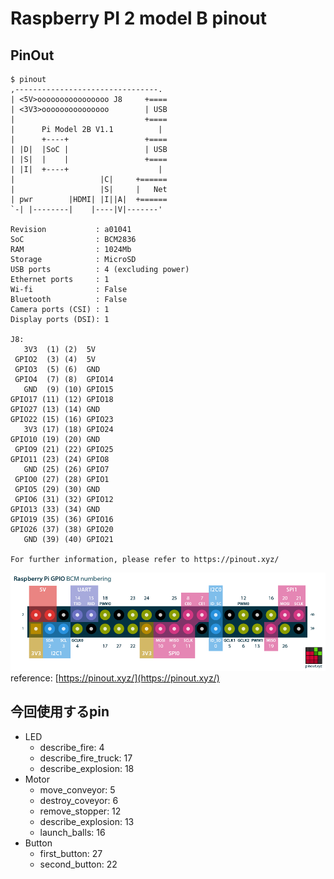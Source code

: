 # Raspberry PI 2 model B pinout

## PinOut
```shell-session:pinout
$ pinout
,--------------------------------.
| <5V>oooooooooooooooo J8     +====
| <3V3>ooooooooooooooo        | USB
|                             +====
|      Pi Model 2B V1.1          |
|      +----+                 +====
| |D|  |SoC |                 | USB
| |S|  |    |                 +====
| |I|  +----+                    |
|                   |C|     +======
|                   |S|     |   Net
| pwr        |HDMI| |I||A|  +======
`-| |--------|    |----|V|-------'

Revision           : a01041
SoC                : BCM2836
RAM                : 1024Mb
Storage            : MicroSD
USB ports          : 4 (excluding power)
Ethernet ports     : 1
Wi-fi              : False
Bluetooth          : False
Camera ports (CSI) : 1
Display ports (DSI): 1

J8:
   3V3  (1) (2)  5V    
 GPIO2  (3) (4)  5V    
 GPIO3  (5) (6)  GND   
 GPIO4  (7) (8)  GPIO14
   GND  (9) (10) GPIO15
GPIO17 (11) (12) GPIO18
GPIO27 (13) (14) GND   
GPIO22 (15) (16) GPIO23
   3V3 (17) (18) GPIO24
GPIO10 (19) (20) GND   
 GPIO9 (21) (22) GPIO25
GPIO11 (23) (24) GPIO8
   GND (25) (26) GPIO7
 GPIO0 (27) (28) GPIO1
 GPIO5 (29) (30) GND   
 GPIO6 (31) (32) GPIO12
GPIO13 (33) (34) GND   
GPIO19 (35) (36) GPIO16
GPIO26 (37) (38) GPIO20
   GND (39) (40) GPIO21

For further information, please refer to https://pinout.xyz/
```
![rpi-pinout](raspberry-pi-pinout.png)
reference: [https://pinout.xyz/](https://pinout.xyz/)

## 今回使用するpin
- LED
    - describe_fire: 4
    - describe_fire_truck: 17
    - describe_explosion: 18
- Motor
    - move_conveyor: 5
    - destroy_coveyor: 6
    - remove_stopper: 12
    - describe_explosion: 13
    - launch_balls: 16
- Button
    - first_button: 27
    - second_button: 22
